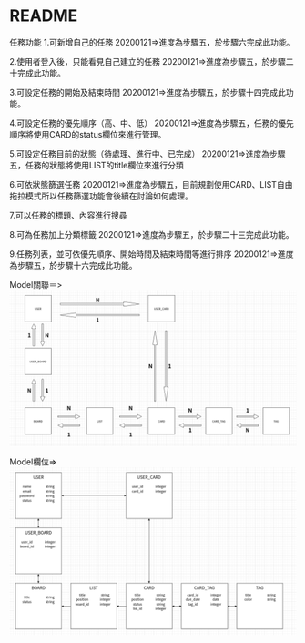 # README

任務功能
1.可新增自己的任務
  20200121=>進度為步驟五，於步驟六完成此功能。

2.使用者登入後，只能看見自己建立的任務
  20200121=>進度為步驟五，於步驟二十完成此功能。

3.可設定任務的開始及結束時間
  20200121=>進度為步驟五，於步驟十四完成此功能。

4.可設定任務的優先順序（高、中、低）
  20200121=>進度為步驟五，任務的優先順序將使用CARD的status欄位來進行管理。

5.可設定任務目前的狀態（待處理、進行中、已完成）
  20200121=>進度為步驟五，任務的狀態將使用LIST的title欄位來進行分類

6.可依狀態篩選任務
  20200121=>進度為步驟五，目前規劃使用CARD、LIST自由拖拉模式所以任務篩選功能會後續在討論如何處理。

7.可以任務的標題、內容進行搜尋

8.可為任務加上分類標籤
  20200121=>進度為步驟五，於步驟二十三完成此功能。

9.任務列表，並可依優先順序、開始時間及結束時間等進行排序
  20200121=>進度為步驟五，於步驟十六完成此功能。

Model關聯＝>
![image](https://github.com/ck100pro/five_trial/blob/topic/docs/Mosel%E9%97%9C%E8%81%AF%E5%9C%96.png)

Model欄位=>
![image](https://github.com/ck100pro/five_trial/blob/topic/docs/Model%E6%AC%84%E4%BD%8D.png)
